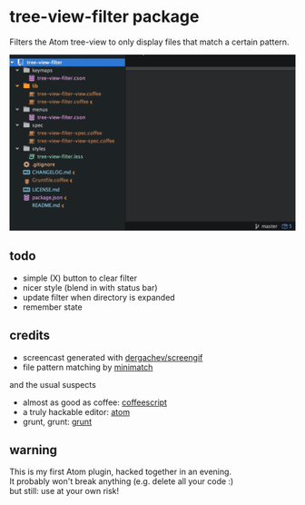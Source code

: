 # tree-view-filter package

Filters the Atom tree-view to only display files that match a certain pattern.

![screencast](https://raw.githubusercontent.com/monsterkodi/tree-view-filter/master/screencast.gif)

## todo

* simple (X) button to clear filter
* nicer style (blend in with status bar)
* update filter when directory is expanded
* remember state

## credits

* screencast generated with [dergachev/screengif](https://github.com/dergachev/screengif)
* file pattern matching by [minimatch](https://www.npmjs.com/package/minimatch)

and the usual suspects

* almost as good as coffee: [coffeescript](http://coffeescript.org/)
* a truly hackable editor: [atom](https://atom.io/)
* grunt, grunt: [grunt](http://gruntjs.com/)

## warning

This is my first Atom plugin, hacked together in an evening.  
It probably won't break anything (e.g. delete all your code :)  
but still: use at your own risk!
